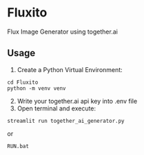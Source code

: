 # Fluxito
 Flux Image Generator using together.ai
 
## Usage

1. Create a Python Virtual Environment:
```
cd Fluxito
python -m venv venv
```
2. Write your together.ai api key into .env file
3. Open terminal and execute:
```
streamlit run together_ai_generator.py
```
or
```
RUN.bat

``` 
